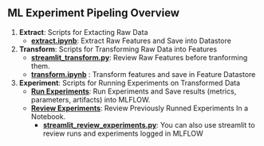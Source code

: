 

## ML Experiment Pipeling Overview


1. **Extract**: Scripts for Extacting Raw Data
    - [**extract.ipynb**](extract_data/extract.ipynb): Extract Raw Features and Save into Datastore
2. **Transform**: Scripts for Transforming Raw Data into Features
    - [**streamlit_transform.py**](transform_data/streamlit_transform.py): Review Raw Features before tranforming them.
    - [**transform.ipynb**](transform_data/transform.ipynb) : Transform features and save in Feature Datastore
3. **Experiment**: Scripts for Running Experiments on Transformed Data
    - [**Run Experiments**](experiments/run_experiments.ipynb): Run Experiments and Save results (metrics, parameters, artifacts) into MLFLOW.
    - [**Review Experiments**](experiments/review_experiments.ipynb): Review Previously Runned Experiments In a Notebook. 
        - [**streamlit_review_experiments.py**](experiments/streamlit_review_experiments.py): You can also use streamlit to review runs and experiments logged in MLFLOW 
